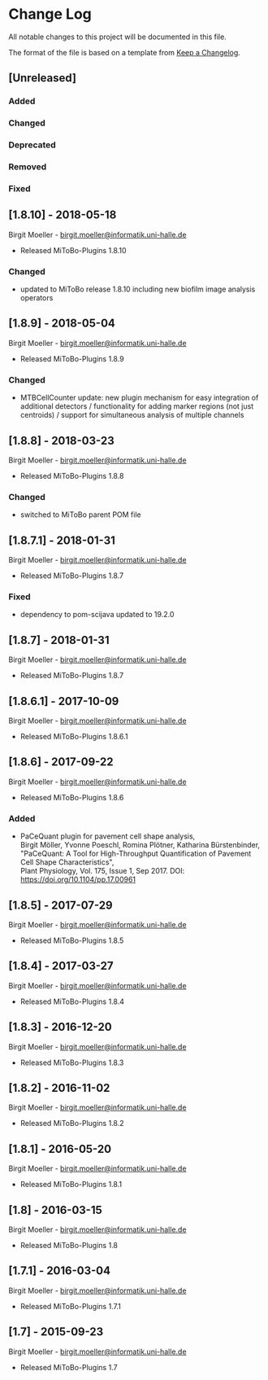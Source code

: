 # Change Log
All notable changes to this project will be documented in this file.

The format of the file is based on a template from [Keep a Changelog](http://keepachangelog.com/).

## [Unreleased]
### Added

### Changed

### Deprecated

### Removed

### Fixed

## [1.8.10] - 2018-05-18
Birgit Moeller - <birgit.moeller@informatik.uni-halle.de>
- Released MiToBo-Plugins 1.8.10

### Changed
- updated to MiToBo release 1.8.10 including new biofilm image analysis operators

## [1.8.9] - 2018-05-04
Birgit Moeller - <birgit.moeller@informatik.uni-halle.de>
- Released MiToBo-Plugins 1.8.9

### Changed
- MTBCellCounter update: new plugin mechanism for easy integration of additional detectors / functionality for adding marker regions (not just centroids) / support for simultaneous analysis of multiple channels

## [1.8.8] - 2018-03-23
Birgit Moeller - <birgit.moeller@informatik.uni-halle.de>
- Released MiToBo-Plugins 1.8.8

### Changed
- switched to MiToBo parent POM file

## [1.8.7.1] - 2018-01-31
Birgit Moeller - <birgit.moeller@informatik.uni-halle.de>
- Released MiToBo-Plugins 1.8.7

### Fixed
- dependency to pom-scijava updated to 19.2.0

## [1.8.7] - 2018-01-31
Birgit Moeller - <birgit.moeller@informatik.uni-halle.de>
- Released MiToBo-Plugins 1.8.7

## [1.8.6.1] - 2017-10-09
Birgit Moeller - <birgit.moeller@informatik.uni-halle.de>
- Released MiToBo-Plugins 1.8.6.1

## [1.8.6] - 2017-09-22
Birgit Moeller - <birgit.moeller@informatik.uni-halle.de>
- Released MiToBo-Plugins 1.8.6

### Added
- PaCeQuant plugin for pavement cell shape analysis,  
  Birgit Möller, Yvonne Poeschl, Romina Plötner, Katharina Bürstenbinder,
  "PaCeQuant: A Tool for High-Throughput Quantification of Pavement Cell Shape Characteristics",  
  Plant Physiology, Vol. 175, Issue 1, Sep 2017. DOI: https://doi.org/10.1104/pp.17.00961

## [1.8.5] - 2017-07-29
Birgit Moeller - <birgit.moeller@informatik.uni-halle.de>
- Released MiToBo-Plugins 1.8.5

## [1.8.4] - 2017-03-27
Birgit Moeller - <birgit.moeller@informatik.uni-halle.de>
- Released MiToBo-Plugins 1.8.4

## [1.8.3] - 2016-12-20
Birgit Moeller - <birgit.moeller@informatik.uni-halle.de>
- Released MiToBo-Plugins 1.8.3

## [1.8.2] - 2016-11-02
Birgit Moeller - <birgit.moeller@informatik.uni-halle.de>
- Released MiToBo-Plugins 1.8.2

## [1.8.1] - 2016-05-20
Birgit Moeller - <birgit.moeller@informatik.uni-halle.de>
- Released MiToBo-Plugins 1.8.1

## [1.8] - 2016-03-15
Birgit Moeller - <birgit.moeller@informatik.uni-halle.de>
- Released MiToBo-Plugins 1.8

## [1.7.1] - 2016-03-04
Birgit Moeller - <birgit.moeller@informatik.uni-halle.de>
- Released MiToBo-Plugins 1.7.1

## [1.7] - 2015-09-23
Birgit Moeller - <birgit.moeller@informatik.uni-halle.de>
- Released MiToBo-Plugins 1.7






